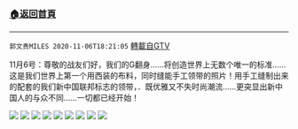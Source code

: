 ﻿###  [:house:返回首頁](https://github.com/ourhimalayas/txt)
---

`郭文贵MILES 2020-11-06T18:21:05` [轉載自GTV](https://gtv.org/web/#/UserInfo/5e596957357cc612d35a8044)

 11月6号：尊敬的战友们好，我们的G翻身……将创造世界上无数个唯一的标准……这是我们世界上第一个用西装的布料，同时缝能手工领带的照片！用手工缝制出来的配套的我们新中国联邦标志的领带，．既优雅又不失时尚潮流……更突显出新中国人的与众不同……一切都已经开始！

![](https://filegroup.gtv.org/cdn-cgi/image/width=600/https://filegroup.gtv.org/group4/default/20201106/18/20/0/d20423615997641acdf230a11a5b8da6.jpg)
![](https://filegroup.gtv.org/cdn-cgi/image/width=600/https://filegroup.gtv.org/group4/default/20201106/18/21/0/a535997f6719f9f672f62670a5d3a72d.jpg)
![](https://filegroup.gtv.org/cdn-cgi/image/width=600/https://filegroup.gtv.org/group4/default/20201106/18/21/0/f820f5b734cc87bb40b9b60000a7d9bd.jpg)
![](https://filegroup.gtv.org/cdn-cgi/image/width=600/https://filegroup.gtv.org/group4/default/20201106/18/21/0/b3e215f9e7a1189688c169805e3a6152.jpg)
![](https://filegroup.gtv.org/cdn-cgi/image/width=600/https://filegroup.gtv.org/group4/default/20201106/18/21/0/c99fd698659291b5fb1d213fe5bf5b79.jpg)
![](https://filegroup.gtv.org/cdn-cgi/image/width=600/https://filegroup.gtv.org/group4/default/20201106/18/21/0/6f0668ac2790bce1690f7ab3dbe90195.jpg)
![](https://filegroup.gtv.org/cdn-cgi/image/width=600/https://filegroup.gtv.org/group4/default/20201106/18/21/0/4e638b4d17ce5e566e0ee3547af67d56.jpg)
![](https://filegroup.gtv.org/cdn-cgi/image/width=600/https://filegroup.gtv.org/group4/default/20201106/18/21/0/2eceb6981f27dbbce8a72cbb61265d67.jpg)
![](https://filegroup.gtv.org/cdn-cgi/image/width=600/https://filegroup.gtv.org/group4/default/20201106/18/21/0/33d87dbb1ca6d704362d27546b470086.jpg)
